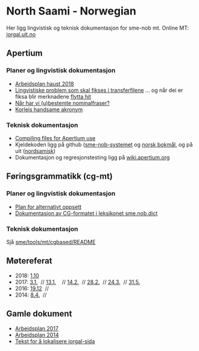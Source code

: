 # North Saami - Norwegian

Her ligg lingvistisk og teknisk dokumentasjon for sme-nob mt. Online MT: [jorgal.uit.no](http://jorgal.uit.no)

## Apertium

### Planer og lingvistisk dokumentasjon

- [Arbeidsplan haust 2018](Arbeidsplan2018.html)
- [Lingvistiske problem som skal fikses i transferfilene](TransferProblems.html)
  ... og når dei er fiksa blir merknadene [flytta hit](SolvedTransferProblems.html)
- [Når har vi (u)bestemte nominalfraser?](Bestemtheit.html)
- [Korleis handsame akronym](Akronym.html)

### Teknisk dokumentasjon

- [Compiling files for Apertium use](../DailyCompilingOfApertiumFiles.html)
- Kjeldekoden ligg på github ([sme-nob-systemet](https://github.com/apertium/apertium-sme-nob) og [norsk bokmål](https://github.com/apertium/apertium-nob), og på uit ([nordsamisk](https://giellalt.uit.no/lang/sme/j-sme.html))
- Dokumentasjon og regresjonstesting ligg på [wiki.apertium.org](http://wiki.apertium.org/wiki/Northern_Sámi_and_Norwegian_Bokmålhttp://wiki.apertium.org/wiki/Northern_Sámi_and_Norwegian_Bokmål)

## Føringsgrammatikk (cg-mt)

### Planer og lingvistisk dokumentasjon

- [Plan for alternativt oppsett](PlanCG.html)
- [Dokumentasjon av CG-formatet i leksikonet sme.nob.dict](cg-leksikonet.html)

### Teknisk dokumentasjon

Sjå [sme/tools/mt/cgbased/README](http://gtsvn.uit.no/langtech/trunk/langs/sme/tools/mt/cgbased/README)

## Møtereferat

- 2018:
  [1.10](https://divvungiellatekno.github.io/giellalt.uit.no/mt/smenob/meetings/181001.html)
- 2017:
  [3.1.](https://divvungiellatekno.github.io/giellalt.uit.no/mt/smenob/meetings/170103.html)  //
  [13.1.](https://divvungiellatekno.github.io/giellalt.uit.no/mt/smenob/meetings/170113.html)    //
  [14.2.](https://divvungiellatekno.github.io/giellalt.uit.no/mt/smenob/meetings/170214.html)  //
  [28.2.](https://divvungiellatekno.github.io/giellalt.uit.no/mt/smenob/meetings/170228.html)  //
  [24.3.](https://divvungiellatekno.github.io/giellalt.uit.no/mt/smenob/meetings/170324.html)  //
  [31.5.](https://divvungiellatekno.github.io/giellalt.uit.no/mt/smenob/meetings/170531.html)
- 2016:
  [19.12](https://divvungiellatekno.github.io/giellalt.uit.no/mt/smenob/meetings/161219.html)  //
- 2014:
  [8.4.](https://divvungiellatekno.github.io/giellalt.uit.no/mt/smenob/meetings/140408.html)  //

## Gamle dokument

- [Arbeidsplan 2017](Arbeidsplan.html)
- [Arbeidsplan 2014](WorkingPlan2014.html)
- [Tekst for å lokalisere jorgal-sida](Lokalisering.html)
